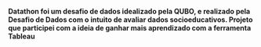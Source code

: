 <b>Datathon foi um desafio de dados idealizado pela QUBO, e realizado pela Desafio de Dados com o intuito de avaliar dados socioeducativos. Projeto que participei com a ideia de ganhar mais aprendizado com a ferramenta Tableau
</b>
